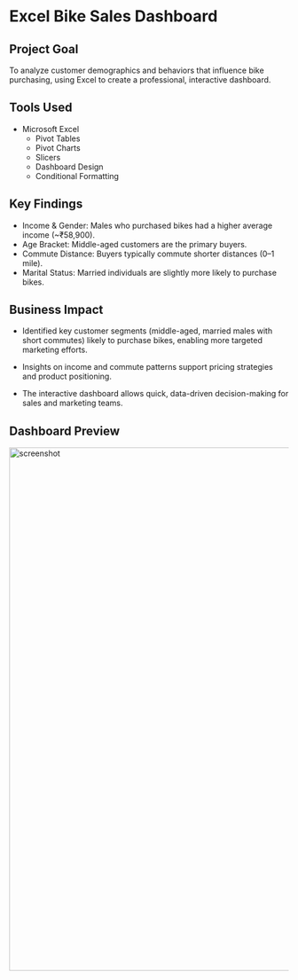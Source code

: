 #  Excel Bike Sales Dashboard

##  Project Goal
To analyze customer demographics and behaviors that influence bike purchasing, using Excel to create a professional, interactive dashboard.


##  Tools Used
- Microsoft Excel
  - Pivot Tables
  - Pivot Charts
  - Slicers
  - Dashboard Design
  - Conditional Formatting
  

##  Key Findings
- Income & Gender: Males who purchased bikes had a higher average income (~₹58,900).
- Age Bracket: Middle-aged customers are the primary buyers.
- Commute Distance: Buyers typically commute shorter distances (0–1 mile).
- Marital Status: Married individuals are slightly more likely to purchase bikes.



##  Business Impact
- Identified key customer segments (middle-aged, married males with short commutes) likely to purchase bikes, enabling more targeted marketing efforts.

- Insights on income and commute patterns support pricing strategies and product positioning.

- The interactive dashboard allows quick, data-driven decision-making for sales and marketing teams.



## Dashboard Preview
<img width="1888" height="944" alt="screenshot" src="https://github.com/user-attachments/assets/74afd3e4-ea0f-4013-a9d0-7047c2a682f6" />



